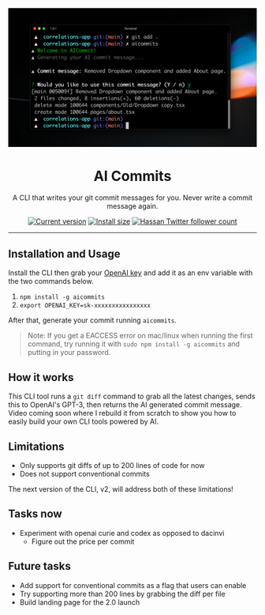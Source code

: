 <div align="center">
  <div>
    <img src="/screenshot.png" alt="AI Commits"/>
    <h1 align="center">AI Commits</h1>
  </div>
	<p>A CLI that writes your git commit messages for you. Never write a commit message again.</p>
	<a href="https://packagephobia.com/result?p=aicommits"><img src="https://badgen.net/packagephobia/install/aicommits" alt="Current version"></a>
	<a href="https://www.npmjs.com/package/aicommits"><img src="https://img.shields.io/npm/v/aicommits" alt="Install size"></a>
  <a href="https://twitter.com/nutlope">
    <img src="https://img.shields.io/twitter/follow/nutlope?style=flat&label=nutlope&logo=twitter&color=0bf&logoColor=fff" alt="Hassan Twitter follower count" />
  </a>
</div>

---

## Installation and Usage

Install the CLI then grab your [OpenAI key](https://openai.com/api/) and add it as an env variable with the two commands below.

1. `npm install -g aicommits`
2. `export OPENAI_KEY=sk-xxxxxxxxxxxxxxxx`

After that, generate your commit running `aicommits`.

> Note: If you get a EACCESS error on mac/linux when running the first command, try running it with `sudo npm install -g aicommits` and putting in your password.

## How it works

This CLI tool runs a `git diff` command to grab all the latest changes, sends this to OpenAI's GPT-3, then returns the AI generated commit message. Video coming soon where I rebuild it from scratch to show you how to easily build your own CLI tools powered by AI.

## Limitations

- Only supports git diffs of up to 200 lines of code for now
- Does not support conventional commits

The next version of the CLI, v2, will address both of these limitations!

## Tasks now

- Experiment with openai curie and codex as opposed to dacinvi
  - Figure out the price per commit

## Future tasks

- Add support for conventional commits as a flag that users can enable
- Try supporting more than 200 lines by grabbing the diff per file
- Build landing page for the 2.0 launch
